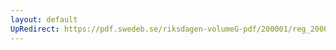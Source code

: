 ```yaml
---
layout: default
UpRedirect: https://pdf.swedeb.se/riksdagen-volumeG-pdf/200001/reg_200001/reg_200001_0456.pdf
---
```

